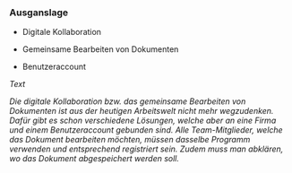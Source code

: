 ### Ausganslage

* Digitale Kollaboration

* Gemeinsame Bearbeiten von Dokumenten

* Benutzeraccount

*Text*

*Die digitale Kollaboration bzw. das gemeinsame Bearbeiten von Dokumenten ist aus der heutigen Arbeitswelt nicht mehr wegzudenken. 
Dafür gibt es schon verschiedene Lösungen, welche aber an eine Firma und einem Benutzeraccount gebunden sind. 
Alle Team-Mitglieder, welche das Dokument bearbeiten möchten, müssen dasselbe Programm verwenden und entsprechend registriert sein. Zudem muss man abklären, wo das Dokument abgespeichert werden soll.*
